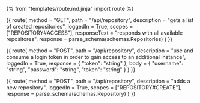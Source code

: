 {% from "templates/route.md.jinja" import route %}

{{ route(
  method = "GET",
  path = "/api/repository",
  description = "gets a list of created repositories",
  loggedIn = True,
  scopes = ["REPOSITORY#ACCESS"],
  responseText = "responds with all available repositores",
  response = parse_schema(schemas.Repositories)
) }}

{{ route(
  method = "POST",
  path = "/api/repository",
  description = "use and consume a login token in order to gain access to an additional instance",
  loggedIn = True,
  response = {
    "token": "string"
  },
  body = {
    "username": "string",
    "password": "string",
    "token": "string"
  }
) }}

{{ route(
  method = "POST",
  path = "/api/repository",
  description = "adds a new repository",
  loggedIn = True,
  scopes = ["REPOSITORY#CREATE"],
  response = parse_schema(schemas.Repository)
) }}
